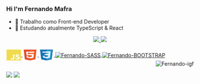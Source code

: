 ### Hi I'm Fernando Mafra

- 🔭 Trabalho como Front-end Developer
- 🌱 Estudando atualmente TypeScript & React

<div align="center">
  <a href="https://github.com/Fernando599">
  <img height="180em" src="https://github-readme-stats.vercel.app/api?username=FernandoMafra&show_icons=true&theme=dark&include_all_commits=true&count_private=true"/>
  <img height="180em" src="https://github-readme-stats.vercel.app/api/top-langs/?username=Fernando599&layout=compact&langs_count=7&theme=dark"/>
</div>
<div style="display: inline_block"><br>
  <img align="center" alt="Fernando-Js" height="30" width="40" src="https://raw.githubusercontent.com/devicons/devicon/master/icons/javascript/javascript-plain.svg">
  <img align="center" alt="Fernando-HTML" height="30" width="40" src="https://raw.githubusercontent.com/devicons/devicon/master/icons/html5/html5-original.svg">
  <img align="center" alt="Fernando-CSS" height="30" width="40" src="https://raw.githubusercontent.com/devicons/devicon/master/icons/css3/css3-original.svg">
  <img align="center" alt="Fernando-SASS" height="30" width="40" src="https://cdn.jsdelivr.net/gh/devicons/devicon/icons/sass/sass-original.svg" />
  <img align="center" alt="Fernando-BOOTSTRAP" height="30" src="https://cdn.jsdelivr.net/gh/devicons/devicon/icons/bootstrap/bootstrap-original.svg" />
  <img align="right" alt="Fernando-igf" height="150"  src="https://media2.giphy.com/media/qgQUggAC3Pfv687qPC/giphy.gif?cid=ecf05e47koj0md8lez0nfg88kxekwkaf7d6osruvr6gbxftx&rid=giphy.gif&ct=g?width=676&height=676">
</div>
  
  ##
 
<div> 
  <a href="https://fernandomafra.ga/" target="_blank"><img src="https://img.shields.io/badge/Portfólio-3c1a9c?style=for-the-badge&logo=&logoColor=white" target="_blank"></a>
  <a href="https://www.linkedin.com/in/fernando-mafra-885786231/" target="_blank"><img src="https://img.shields.io/badge/-LinkedIn-%230077B5?style=for-the-badge&logo=linkedin&logoColor=white" target="_blank"></a> 
